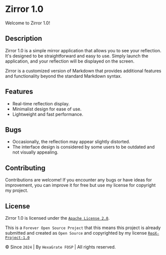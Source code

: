 # Zirror 1.0

Welcome to Zirror 1.0!

## Description

Zirror 1.0 is a simple mirror application that allows you to see your reflection. It's designed to be straightforward and easy to use. Simply launch the application, and your reflection will be displayed on the screen.

Zirror is a customized version of Markdown that provides additional features and functionality beyond the standard Markdown syntax.

## Features

- Real-time reflection display.
- Minimalist design for ease of use.
- Lightweight and fast performance.

## Bugs

- Occasionally, the reflection may appear slightly distorted.
- The interface design is considered by some users to be outdated and not visually appealing.

## Contributing

Contributions are welcome! If you encounter any bugs or have ideas for improvement, you can improve it for free but use my license for copyright my project.

## License

Zirror 1.0 is licensed under the [`Apache License 2.0`](LICENSE).

This is a `Forever Open Source Project` that this means this project is already submitted and created as `Open Source` and copyrighted by my license [`ReoX-Project-1.0`](RXPLICENSE.md)

© Since `2024` | By `HexaGrate FOSP` | All rights reserved.
